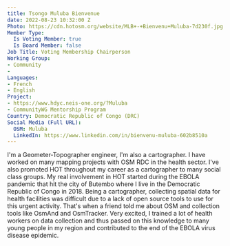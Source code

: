 ```yaml
---
title: Tsongo Muluba Bienvenue
date: 2022-08-23 10:32:00 Z
Photo: https://cdn.hotosm.org/website/MLB+-+Bienvenu+Muluba-7d230f.jpg
Member Type:
  Is Voting Member: true
  Is Board Member: false
Job Title: Voting Membership Chairperson
Working Group:
- Community
- 
Languages:
- French
- English
Project:
- https://www.hdyc.neis-one.org/?Muluba
- CommunityWG Mentorship Program
Country: Democratic Republic of Congo (DRC)
Social Media (Full URL):
  OSM: Muluba
  LinkedIn: https://www.linkedin.com/in/bienvenu-muluba-602b8510a
---
```


I'm a Geometer-Topographer engineer, I'm also a cartographer. I have worked on many mapping projects with OSM RDC in the health sector. I've also promoted HOT throughout my career as a cartographer to many social class groups. My real involvement in HOT started during the EBOLA pandemic that hit the city of Butembo where I live in the Democratic Republic of Congo in 2018. Being a cartographer, collecting spatial data for health facilities was difficult due to a lack of open source tools to use for this urgent activity. That's when a friend told me about OSM and collection tools like OsmAnd and OsmTracker. Very excited, I trained a lot of health workers on data collection and thus passed on this knowledge to many young people in my region and contributed to the end of the EBOLA virus disease epidemic.
